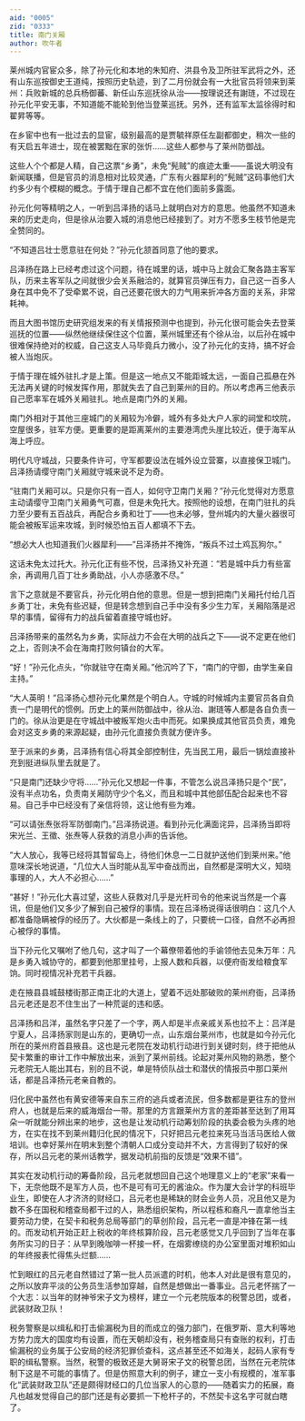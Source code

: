 ```yaml
---
aid: "0005"
zid: "0333"
title: 南门关厢
author: 吹牛者
---
```


莱州城内官宦众多，除了孙元化和本地的朱知府、洪县令及卫所驻军武将之外，还有山东巡按御史王道纯，按照历史轨迹，到了二月份就会有一大批官员将领来到莱州：兵败新城的总兵杨御蕃、新任山东巡抚徐从治——按理说还有謝琏，不过现在孙元化平安无事，不知道能不能轮到他当登莱巡抚。另外，还有监军太监徐得时和翟昇等等。

在乡宦中也有一批过去的显宦，级别最高的是贾毓祥原任左副都御史，稍次一些的有天启五年进士，现在被罢黜在家的张忻……这些人都参与了莱州防御战。

这些人个个都是人精，自己这票“乡勇”，未免“髡贼”的痕迹太重——虽说大明没有新闻联播，但是官员的消息相对比较灵通，广东有火器犀利的“髡贼”这码事他们大约多少有个模糊的概念。于情于理自己都不宜在他们面前多露面。

孙元化何等精明之人，一听到吕泽扬的话马上就明白对方的意思。他虽然不知道未来的历史走向，但是徐从治要入城的消息他已经接到了。对方不愿多生枝节他是完全赞同的。

“不知道吕壮士愿意驻在何处？”孙元化颔首同意了他的要求。

吕泽扬在路上已经考虑过这个问题，待在城里的话，城中马上就会汇聚各路主客军队，历来主客军队之间就很少会关系融洽的，就算官员弹压有力，自己这一百多人身在其中免不了受牵累不说，自己还要花很大的力气用来折冲各方面的关系，非常耗神。

而且大图书馆历史研究组发来的有关情报预测中也提到，孙元化很可能会失去登莱巡抚的位置——纵然他继续保住这个位置，莱州城里还有个徐从治，以后孙在城中很难保持绝对的权威，自己这支人马毕竟兵力微小，没了孙元化的支持，搞不好会被人当炮灰。

于情于理在城外驻扎才是上策。但是这一地点又不能距城太远，一面自己孤悬在外无法再关键的时候发挥作用，那就失去了自己到莱州的目的。所以考虑再三他表示自己愿率军在城外关厢驻扎。地点是南门外的关厢。

南门外相对于其他三座城门的关厢较为冷僻，城外有多处大户人家的祠堂和坟院，空屋很多，驻军方便。更重要的是距离莱州的主要港湾虎头崖比较近，便于海军从海上呼应。

明代凡守城战，只要条件许可，守军都要设法在城外设立营寨，以直接保卫城门。吕泽扬请缨守南门关厢就守城来说不足为奇。

“驻南门关厢可以。只是你只有一百人，如何守卫南门关厢？”孙元化觉得对方愿意主动请缨守卫南门关厢勇气可嘉，但是未免托大。按照他的设想，在南门驻扎的兵力至少要有五百战兵，再配合乡勇和壮丁——也未必够，登州城内的大量火器很可能会被叛军运来攻城，到时候恐怕五百人都填不下去。

“想必大人也知道我们火器犀利——”吕泽扬并不掩饰，“叛兵不过土鸡瓦狗尔。”

这话未免太过托大。孙元化正有些不悦，吕泽扬又补充道：“若是城中兵力有些富余，再调用几百丁壮乡勇助战，小人亦感激不尽。”

言下之意就是不要官兵，孙元化明白他的意思。但是一想到把南门关厢托付给几百乡勇丁壮，未免有些迟疑，但是转念想到自己手中没有多少生力军，关厢陷落是迟早的事情，留得有力的战兵留着直接守城也好。

吕泽扬带来的虽然名为乡勇，实际战力不会在大明的战兵之下——说不定更在他们之上，否则决不会在海南打败何镇台的大军。

“好！”孙元化点头，“你就驻守在南关厢。”他沉吟了下，“南门的守御，由学生亲自主持。”

“大人英明！”吕泽扬心想孙元化果然是个明白人。守城的时候城内主要官员各自负责一门是明代的惯例。历史上的莱州防御战中，徐从治、謝琏等人都是各自负责一门的。徐从治更是在守城战中被叛军炮火击中而死。如果换成其他官员负责，难免会对这支乡勇的来源起疑，由孙元化直接负责就方便许多。

至于派来的乡勇，吕泽扬有信心将其全部控制住，先当民工用，最后一锅烩直接补充到挺进纵队里去就是了。

“只是南门还缺少守将……”孙元化又想起一件事，不管怎么说吕泽扬只是个“民”，没有半点功名，负责南关厢防守少个名义，而且和城中其他部伍配合起来也不容易。自己手中已经没有了亲信将领，这让他有些为难。

“可以请张焘张将军防御南门。”吕泽扬说道。看到孙元化满面诧异，吕泽扬当即将宋光兰、王徵、张焘等人获救的消息小声的告诉他。

“大人放心，我等已经将其暂留岛上，待他们休息一二日就护送他们到莱州来。”他意味深长地说道，“几位大人当时能从乱军中奋战而出，自然都是深明大义，知晓事理的人，大人不必担心……”

“甚好！”孙元化大喜过望，这些人获救对几乎是光杆司令的他来说当然是一个喜讯，但是他们又多少了解到自己被俘的事情。现在吕泽杨说得话很明白：这几个人都准备隐瞒被俘的经历了。大伙都是一条线上的了，只要统一口径，自然不必再担心被俘的事情。

当下孙元化又嘱咐了他几句，这才叫了一个幕僚带着他的手谕领他去见朱万年：凡是乡勇入城协守的，都要到他那里挂号，上报人数和兵器，以便府衙发给粮食军饷。同时视情况补充若干兵器。

走在掖县县城鼓楼街那正南正北的大道上，望着不远处那破败的莱州府衙，吕泽扬吕元老还是忍不住生出了一种荒诞的违和感。

吕泽扬和吕洋，虽然名字只差了一个字，两人却是半点亲戚关系也拉不上：吕洋是宁夏人，吕泽扬家则是山东的，更确切一点，山东烟台莱州市，也就是如今孙元化所在的莱州府首县掖县。这也是元老院在发动机行动进行到关键时刻，终于把他从契卡繁重的审计工作中解放出来，派到了莱州前线。论起对莱州风物的熟悉，整个元老院无人能出其右，别的且不说，单是特侦队战士和潜伏的情报员中那口莱州话，都是吕泽扬元老亲自教的。

归化民中虽然也有黄安德等来自东三府的逃兵或者流民，但多数都是更往东的登州府人，也就是后来的威海烟台一带。那里的方言跟莱州方言的差距甚至达到了用耳朵一听就能分辨出来的地步，这也是让发动机行动筹划阶段的执委会极为头疼的地方，在实在找不到莱州籍归化民的情况下，只好把吕元老拉来死马当活马医给人做培训。也幸好莱州在明末到整个清朝人口成分变动并不大，方言得到了较好的保存，所以吕元老的莱州话教学，据发动机前指的反馈是“效果不错”。

其实在发动机行动的筹备阶段，吕元老就想回自己这个地理意义上的“老家”来看一下，无奈他既不是军方人员，也不是可有可无的酱油众。作为厦大会计学的科班毕业生，即使在人才济济的财经口，吕元老也是稀缺的财会业务人员，况且他又是为数不多在国税和稽查局都干过的人，熟悉组织架构，所以程栋和裔凡一直拿他当主要劳动力使，在契卡和税务总局等部门的草创阶段，吕元老一直是冲锋在第一线的。而发动机开始正赶上税收的年终核算阶段，吕元老感觉又几乎回到了当年在事务所实习的日子：从早到晚咖啡一杯接一杯，在烟雾缭绕的办公室里面对堆积如山的年终报表忙得焦头烂额……

忙到眼红的吕元老自然错过了第一批人员派遣的时机，他本人对此是很有意见的，之所以放弃平淡的公务员生活参加穿越，自然是想做出一番事业。吕元老怀揣了一个大志：以当年的财神爷宋子文为榜样，建立一个元老院版本的税警总团，或者，武装财政卫队！

税务警察是以缉私和打击偷漏税为目的而成立的强力部门，在俄罗斯、意大利等地方势力庞大的国度均有设置，而在天朝却没有，税务稽查局只有查账的权利，打击偷漏税的业务属于公安局的经济犯罪侦查科，这点甚至还不如海关，起码人家有专职的缉私警察。当然，税警的极致还是大舅哥宋子文的税警总团，当然在元老院体制下这是不可能的事情了。但是仿照意大利的例子，建立一支小有规模的，准军事化“武装财政卫队”还是颇得财经口的几位当家人的心意的——随着实力的拓展，裔凡也越发觉得自己的部门还是有必要抓一下枪杆子的，不然契卡这名字可就白瞎了。
